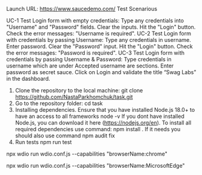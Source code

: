 
Launch URL: https://www.saucedemo.com/
Test Scenarious

UC-1 Test Login form with empty credentials:
Type any credentials into "Username" and "Password" fields.
Clear the inputs.
Hit the "Login" button.
Check the error messages: "Username is required".
UC-2 Test Login form with credentials by passing Username:
Type any credentials in username.
Enter password.
Clear the "Password" input.
Hit the "Login" button.
Check the error messages: "Password is required".
UC-3 Test Login form with credentials by passing Username & Password:
Type credentials in username which are under Accepted username are sections.
Enter password as secret sauce.
Click on Login and validate the title “Swag Labs” in the dashboard. 


1. Clone the repository to the local machine: 
git clone https://github.com/NastaParkhomchuk/task.git 
2. Go to the repository folder: cd task
3. Installing dependencies. Ensure that you have installed Node.js 18.0+ to have an access to all frameworks node -v 
If you dont have installed Node.js, you can download it here (https://nodejs.org/en). To install all required dependencies use command: npm install .
 If it needs you should also use command npm audit fix
4. Run tests npm run test


npx wdio run wdio.conf.js --capabilities "browserName:chrome"



npx wdio run wdio.conf.js --capabilities "browserName:MicrosoftEdge"
